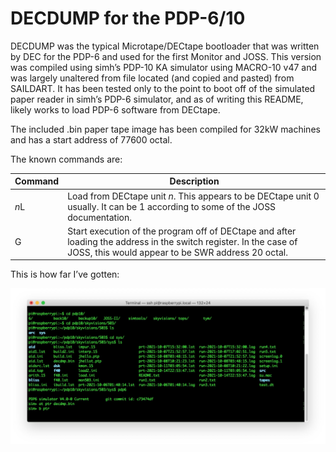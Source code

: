 # DECDUMP for the PDP-6/10

DECDUMP was the typical Microtape/DECtape bootloader that was written by DEC for the PDP-6 and used for the first Monitor and JOSS.  This version was compiled using simh’s PDP-10 KA simulator using MACRO-10 v47 and was largely unaltered from file located (and copied and pasted) from SAILDART.  It has been tested only to the point to boot off of the simulated paper reader in simh’s PDP-6 simulator, and as of writing this README, likely works to load PDP-6 software from DECtape.

The included .bin paper tape image has been compiled for 32kW machines and has a start address of 77600 octal.

The known commands are:

| Command | Description                                                  |
| ------- | ------------------------------------------------------------ |
| *n*L    | Load  from DECtape unit *n*.  This appears to be DECtape unit 0 usually.  It can be 1 according to some of the JOSS documentation. |
| G       | Start execution of the program off of DECtape and after loading the address in the switch register.    In the case of JOSS, this would appear to be SWR address 20 octal. |

This is how far I’ve gotten:

![decdmp](decdmp.jpg)
